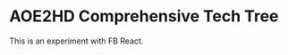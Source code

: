 AOE2HD Comprehensive Tech Tree
==============================

This is an experiment with FB React.
